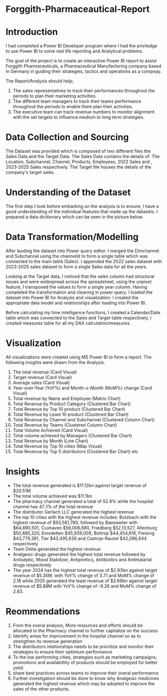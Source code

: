 # Forggith-Pharmaceautical-Report
# Introduction
I had completed a Power BI Developer program where I had the priviledge to use Power BI to solve real life reporting and Analytical problems. 

The goal of the project is to create an interactive Power BI report to assist Forggith Pharmaceuticals, a Pharmaceutical Manufacturing company based in Germany in guiding their strategies, tactics and operations as a compnay.

The Report/Analysis should help;
1. The sales representatives to track their performances throughout the periods to plan their marketing activities.
2. The different team managers to track their teams performance throughout the periods to enable them plan their activities.
3. The executive team can track revenue numbers to monitor alignment with the set targets to influence medium to long term strategies.

# Data Collection and Sourcing
The Dataset was provided which is composed of two different files the Sales Data and the Target Data. The Sales Data contains the details of: The Location, Subchannel, Channel, Products, Employees, 2022 Sales and , 2023-2025 Sales respectively. The Target file houses the details of the company's target sales. 

# Understanding of the Dataset
The first step I took before embarking on the analysis is to ensure, I have a good understanding of the individual features that made up the datasets. I prepared a data dicitionary which can be seen in the picture below.

# Data Transformation/Modelling
After laoding the dataset into Power query editor. I merged the Dimchannel and Subchannel using the channelId to form a single table which was connected to the main table (Sales). I appended the 2022 sales dataset with 2023-2025 sales dataset to form a single Sales data for all the years.

Looking at the Target data, I noticed that the sales column had structural issues and were widespread across the spreadsheet, using the unpivot feature, I transposed the values to form a single year column.  Having completed the transformation and cleaning in power query. I loaded the dataset into Power BI for Analysis and visualization. I created the appropriate data model and relationships after loading into Power BI. 

Before calculating my time intelligence functions, I created a Calendar/Date table which was connected to the Sales and Target table respectively. I created measures table for all my DAX calculation/measures.

# Visualization
All visualizations were created using MS Power BI to form a report. The following insights were drawn from the Analysis.
1. The total revenue (Card Visual)
2. Target revenue (Card Visual)
3. Average sales (Card Visual)
4. Year-over-Year (YoY%) and Month-o-Month (MoM%) change (Card Visual)
5. Total revenue by Name and Employee (Matrix Chart)
6. Total Revenue by Product Category (Clustered Bar Chart)
7. Total Revenue by Top 10 product (Clustered Bar Chart)
8. Total Revenue by Least 10 product (Clustered Bar Chart)
9. Total Revenue by Channel and Subchannel (Clustered Column Chart)
10. Total Revenue by Teams (Clustered Column Chart)
11. Total Volume Achieved (Card Visual)
12. Total volume achieved by Managers (Clustered Bar Chart)
13. Total Revenue by Month (Line Chart)
14. Total Revenue by Top 10 cities (Map Visual)
15. Total Revenue by Top 5 distributors (Clustered Bar Chart) etc

# Insights
- The total revenue generated is $11.12bn against target revenue of $20.51M
- The total volume achieved was $11.1bn
- The pharmacy channel generated a total of 52.9% while the hospital channel has 47..1% of the total revenue
- The distributor Gerlach LLC generated the highest revenue
- The top 10 cities with the highest revenue includes: Butzbach with the highest revenue of $93,561,780, followed by Baesweiler with $64,890,501, Cuxhaven $56,006,680, Friedberg $52,13,527, Altenburg $50,885,320, Emsdetten $45,939,009, Bottrop $44,454,616,  Freising $43,779,381, Tier $43,495,626 and Castrop-Rauxel $42,066,844 respectively
- Team Delta generated the highest revenue
- Analgesic drugs generated the highest total revenue followed by Antiseptic, Mood Stabilizer, Antipiretics, Antibiotics and Antimalarial drugs respectively
- The year 2024 has the highest total revenue of $2.93bn against target revenue of $5.35M, with YoY% change of 3.71 and MoM% change of 2.18 while 2025 generated the least revenue of $2.66bn against target revenue of $5.88M with YoY% change of -9.26 and MoM% change of 2.83.

# Reommendations
1. From the overal analysis, More resources and efforts should be allocated to the Pharmacy channel to further capitalize on the success
2. Identify areas for improvement in the hospital channel so as to strengthen its revenue generation
3. The distributors relationships needs to be prioritize and monitor their strategies to ensure their optimium performance
4. To the low performing cities, strategies such as marketing campaigns, promotions and availabiltity of products should be employed for better yield.
5. share best practices across teams to improve their overal performance
6. Further investigation should be done to know why Analgesic medicines generated the highest revenue which may be adopted to improve the sales of the other products.
